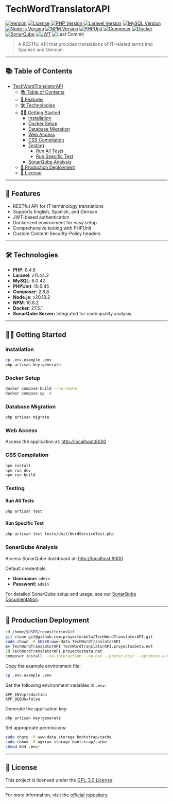 # TechWordTranslatorAPI

[![Version](https://img.shields.io/badge/Version-1.9.1-blue.svg)](https://github.com/proyectosbeta/TechWordTranslatorAPI)
[![License](https://img.shields.io/badge/license-GPL%20v3-blue.svg)](LICENSE)
[![PHP Version](https://img.shields.io/badge/PHP-8.4.6-blue.svg)](https://www.php.net/)
[![Laravel Version](https://img.shields.io/badge/Laravel-11.44.2-green.svg)](https://laravel.com/)
[![MySQL Version](https://img.shields.io/badge/MySQL-8.0.42-orange.svg?logo=mysql&logoColor=white)](https://www.mysql.com/)
[![Node.js Version](https://img.shields.io/badge/Node.js-v20.18.2-green.svg?logo=node.js&logoColor=white)](https://nodejs.org/)
[![NPM Version](https://img.shields.io/badge/NPM-10.8.2-red.svg?logo=npm&logoColor=white)](https://www.npmjs.com/)
[![PHPUnit](https://img.shields.io/badge/PHPUnit-10.5.45-blue?logo=php&logoColor=white)](https://phpunit.de/)
[![Composer](https://img.shields.io/badge/Composer-2.8.8-885630?logo=composer&logoColor=white)](https://getcomposer.org/)
[![Docker](https://img.shields.io/badge/docker-ready-blue?logo=docker)](https://www.docker.com/)
[![SonarQube](https://img.shields.io/badge/SonarQube-Latest-orange?logo=sonarqube)](http://localhost:9000)
[![JWT](https://img.shields.io/badge/JWT-Authentication-000000?logo=jsonwebtokens&logoColor=white)](https://jwt.io/)
![Last Commit](https://img.shields.io/github/last-commit/proyectosbeta/TechWordTranslatorAPI?logo=git&logoColor=white)

> A RESTful API that provides translations of IT-related terms into Spanish and German.

---

## 📚 Table of Contents

- [TechWordTranslatorAPI](#techwordtranslatorapi)
  - [📚 Table of Contents](#-table-of-contents)
  - [🚀 Features](#-features)
  - [🛠️ Technologies](#️-technologies)
  - [🧑‍💻 Getting Started](#-getting-started)
    - [Installation](#installation)
    - [Docker Setup](#docker-setup)
    - [Database Migration](#database-migration)
    - [Web Access](#web-access)
    - [CSS Compilation](#css-compilation)
    - [Testing](#testing)
      - [Run All Tests](#run-all-tests)
      - [Run Specific Test](#run-specific-test)
    - [SonarQube Analysis](#sonarqube-analysis)
  - [🚀 Production Deployment](#-production-deployment)
  - [📄 License](#-license)

---

## 🚀 Features

- RESTful API for IT terminology translations
- Supports English, Spanish, and German
- JWT-based authentication
- Dockerized environment for easy setup
- Comprehensive testing with PHPUnit
- Custom Content-Security-Policy headers

---

## 🛠️ Technologies

- **PHP**: 8.4.6
- **Laravel**: v11.44.2
- **MySQL**: 8.0.42
- **PHPUnit**: 10.5.45
- **Composer**: 2.8.8
- **Node.js**: v20.18.2
- **NPM**: 10.8.2
- **Docker**: 27.5.1
- **SonarQube Server:** Integrated for code quality analysis.

---

## 🧑‍💻 Getting Started

### Installation

```bash
cp .env.example .env
php artisan key:generate
```

### Docker Setup

```bash
docker compose build --no-cache
docker compose up -d
```

### Database Migration

```bash
php artisan migrate
```

### Web Access

Access the application at: [http://localhost:8000](http://localhost:8000)

### CSS Compilation

```bash
npm install
npm run dev
npm run build
```

### Testing

#### Run All Tests

```bash
php artisan test
```

#### Run Specific Test

```bash
php artisan test tests/Unit/WordServiceTest.php
```

### SonarQube Analysis

Access SonarQube dashboard at: [http://localhost:9000](http://localhost:9000)

Default credentials:
- **Username:** `admin`
- **Password:** `admin`

For detailed SonarQube setup and usage, see our [SonarQube Documentation](docs/development/sonarqube.md).

---

## 🚀 Production Deployment

```bash
cd /home/$USER/repositoriosGit
git clone git@github.com:proyectosbeta/TechWordTranslatorAPI.git
sudo chown -R $USER:www-data TechWordTranslatorAPI
mv TechWordTranslatorAPI TechWordTranslatorAPI.proyectosbeta.net
cd TechWordTranslatorAPI.proyectosbeta.net
composer install --no-interaction --no-dev --prefer-dist --optimize-autoloader
```

Copy the example environment file:

```bash
cp .env.example .env
```

Set the following environment variables in `.env`:

```
APP_ENV=production
APP_DEBUG=false
```

Generate the application key:

```bash
php artisan key:generate
```

Set appropriate permissions:

```bash
sudo chgrp -R www-data storage bootstrap/cache
sudo chmod -R ug+rwx storage bootstrap/cache
chmod 644 .env*
```

---

## 📄 License

This project is licensed under the [GPL-3.0 License](LICENSE).

---

For more information, visit the [official repository](https://github.com/proyectosbeta/TechWordTranslatorAPI/tree/refactor/code).
